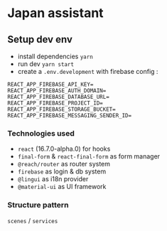 # Japan assistant

## Setup dev env

* install dependencies `yarn`
* run dev `yarn start`
* create a `.env.development` with firebase config :

```
REACT_APP_FIREBASE_API_KEY=
REACT_APP_FIREBASE_AUTH_DOMAIN=
REACT_APP_FIREBASE_DATABASE_URL=
REACT_APP_FIREBASE_PROJECT_ID=
REACT_APP_FIREBASE_STORAGE_BUCKET=
REACT_APP_FIREBASE_MESSAGING_SENDER_ID=
```

### Technologies used

* `react` (16.7.0-alpha.0) for hooks
* `final-form` & `react-final-form` as form manager
* `@reach/router` as router system
* `firebase` as login & db system
* `@lingui` as i18n provider
* `@material-ui` as UI framework

### Structure pattern

`scenes` / `services`
